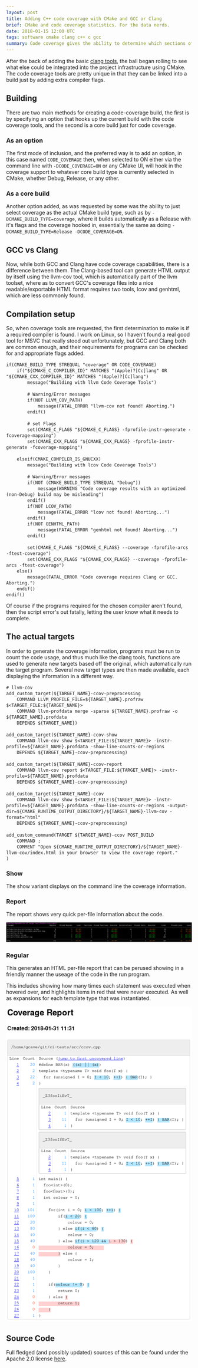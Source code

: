 ```yaml
---
layout: post
title: Adding C++ code coverage with CMake and GCC or Clang
brief: CMake and code coverage statistics. For the data nerds.
date: 2018-01-15 12:00 UTC
tags: software cmake clang c++ c gcc
summary: Code coverage gives the ability to determine which sections of code are used, and how much, helping to prevent issues from sections of code that aren't run during tests and thus could potentially fail in production.
---
```


After the back of adding the basic [clang tools](/2018/01/01/cmake-clang-tools.html), the ball began rolling to see what else could be integrated into the project infrastructure using CMake. The code coverage tools are pretty unique in that they can be linked into a build just by adding extra compiler flags.

## Building

There are two main methods for creating a code-coverage build, the first is by specifying an option that hooks up the current build with the code coverage tools, and the second is a core build just for code coverage.

### As an option

The first mode of inclusion, and the preferred way is to add an option, in this case named `CODE_COVERAGE` then, when selected to ON either via the command line with `-DCODE_COVERAGE=ON` or any CMake UI, will hook in the coverage support to whatever core build type is currently selected in CMake, whether Debug, Release, or any other.

### As a core build

Another option added, as was requested by some was the ability to just select coverage as the actual CMake build type, such as by `-DCMAKE_BUILD_TYPE=coverage`, where it builds automatically as a Release with it's flags and the coverage hooked in, essentially the same as doing `-DCMAKE_BUILD_TYPE=Release -DCODE_COVERAGE=ON`.

## GCC vs Clang

Now, while both GCC and Clang have code coverage capabilities, there is a difference between them. The Clang-based tool can generate HTML output by itself using the llvm-cov tool, which is automatically part of the llvm toolset, where as to convert GCC's coverage files into a nice readable/exportable HTML format requires two tools, lcov and genhtml, which are less commonly found.

## Compilation setup

So, when coverage tools are requested, the first determination to make is if a required compiler is found. I work on Linux, so I haven't found a real good tool for MSVC that really stood out unfortunately, but GCC and Clang both are common enough, and their requirements for programs can be checked for and appropriate flags added.
```
if(CMAKE_BUILD_TYPE STREQUAL "coverage" OR CODE_COVERAGE)
    if("${CMAKE_C_COMPILER_ID}" MATCHES "(Apple)?[Cc]lang" OR "${CMAKE_CXX_COMPILER_ID}" MATCHES "(Apple)?[Cc]lang")
        message("Building with llvm Code Coverage Tools")

        # Warning/Error messages
        if(NOT LLVM_COV_PATH)
            message(FATAL_ERROR "llvm-cov not found! Aborting.")
        endif()

        # set Flags
        set(CMAKE_C_FLAGS "${CMAKE_C_FLAGS} -fprofile-instr-generate -fcoverage-mapping")
        set(CMAKE_CXX_FLAGS "${CMAKE_CXX_FLAGS} -fprofile-instr-generate -fcoverage-mapping")

    elseif(CMAKE_COMPILER_IS_GNUCXX)
        message("Building with lcov Code Coverage Tools")

        # Warning/Error messages
        if(NOT (CMAKE_BUILD_TYPE STREQUAL "Debug"))
            message(WARNING "Code coverage results with an optimized (non-Debug) build may be misleading")
        endif()
        if(NOT LCOV_PATH)
            message(FATAL_ERROR "lcov not found! Aborting...")
        endif()
        if(NOT GENHTML_PATH)
            message(FATAL_ERROR "genhtml not found! Aborting...")
        endif()

        set(CMAKE_C_FLAGS "${CMAKE_C_FLAGS} --coverage -fprofile-arcs -ftest-coverage")
        set(CMAKE_CXX_FLAGS "${CMAKE_CXX_FLAGS} --coverage -fprofile-arcs -ftest-coverage")
    else()
        message(FATAL_ERROR "Code coverage requires Clang or GCC. Aborting.")
    endif()
endif()
```

Of course if the programs required for the chosen compiler aren't found, then the script error's out fatally, letting the user know what it needs to complete.

## The actual targets

In order to generate the coverage information, programs must be run to count the code usage, and thus much like the clang tools, functions are used to generate new targets based off the original, which automatically run the target program. Several new target types are then made available, each displaying the information in a different way.

```
# llvm-cov
add_custom_target(${TARGET_NAME}-ccov-preprocessing
    COMMAND LLVM_PROFILE_FILE=${TARGET_NAME}.profraw $<TARGET_FILE:${TARGET_NAME}>
    COMMAND llvm-profdata merge -sparse ${TARGET_NAME}.profraw -o ${TARGET_NAME}.profdata
    DEPENDS ${TARGET_NAME})

add_custom_target(${TARGET_NAME}-ccov-show
    COMMAND llvm-cov show $<TARGET_FILE:${TARGET_NAME}> -instr-profile=${TARGET_NAME}.profdata -show-line-counts-or-regions
    DEPENDS ${TARGET_NAME}-ccov-preprocessing)

add_custom_target(${TARGET_NAME}-ccov-report
    COMMAND llvm-cov report $<TARGET_FILE:${TARGET_NAME}> -instr-profile=${TARGET_NAME}.profdata
    DEPENDS ${TARGET_NAME}-ccov-preprocessing)

add_custom_target(${TARGET_NAME}-ccov
    COMMAND llvm-cov show $<TARGET_FILE:${TARGET_NAME}> -instr-profile=${TARGET_NAME}.profdata -show-line-counts-or-regions -output-dir=${CMAKE_RUNTIME_OUTPUT_DIRECTORY}/${TARGET_NAME}-llvm-cov -format="html"
    DEPENDS ${TARGET_NAME}-ccov-preprocessing)

add_custom_command(TARGET ${TARGET_NAME}-ccov POST_BUILD
    COMMAND ;
    COMMENT "Open ${CMAKE_RUNTIME_OUTPUT_DIRECTORY}/${TARGET_NAME}-llvm-cov/index.html in your browser to view the coverage report."
)
```

### Show

The show variant displays on the command line the coverage information.

### Report

The report shows very quick per-file information about the code.

<span class="image fit">
    <img src="/assets/posts/code-coverage/coverage-report.png" />
</span>

### Regular

This generates an HTML per-file report that can be perused showing in a friendly manner the useage of the code in the run program.

This includes showing how many times each statement was executed when hovered over, and highlights items in red that were never executed. As well as expansions for each template type that was instantiated.

<span class="image">
    <img src="/assets/posts/code-coverage/coverage-full.png" />
</span>

## Source Code

Full fledged (and possibly updated) sources of this can be found under the Apache 2.0 license [here](https://github.com/StableTec/cmake-scripts).